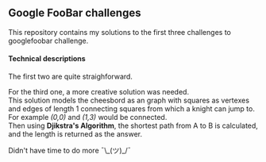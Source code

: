 ## Google FooBar challenges

This repository contains my solutions to the first three challenges to googlefoobar challenge.

#### Technical descriptions
The first two are quite straighforward.

For the third one, a more creative solution was needed.  
This solution models the cheesbord as an graph with squares as vertexes and edges of length 1 connecting squares from which a knight can jump to. For example <i>(0,0)</i> and <i>(1,3)</i> would be connected.  
Then using <b>Djikstra's Algorithm</b>, the shortest path from A to B is calculated, and the length is returned as the answer.

Didn't have time to do more ¯\\\_(ツ)\_/¯
